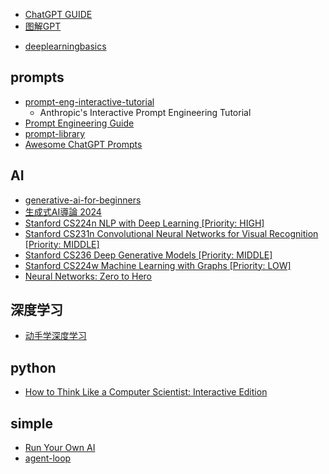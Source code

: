 
<!-- chatgpt -->
+ [ChatGPT GUIDE](https://www.chatgptguide.ai/)
+ [图解GPT](https://github.com/datawhalechina/learn-nlp-with-transformers/blob/main/docs/%E7%AF%87%E7%AB%A02-Transformer%E7%9B%B8%E5%85%B3%E5%8E%9F%E7%90%86/2.4-%E5%9B%BE%E8%A7%A3GPT.md)

<!-- deeplearning -->
+ [deeplearningbasics](https://github.com/PingNie1/deeplearningbasics)



## prompts
+ [prompt-eng-interactive-tutorial](https://github.com/anthropics/prompt-eng-interactive-tutorial)
    + Anthropic's Interactive Prompt Engineering Tutorial
+ [Prompt Engineering Guide](https://www.promptingguide.ai/)
+ [prompt-library](https://www.aiforeducation.io/prompt-library)
+ [Awesome ChatGPT Prompts](https://prompts.chat/)

## AI
+ [generative-ai-for-beginners](https://github.com/microsoft/generative-ai-for-beginners)
+ [生成式AI導論 2024](https://www.youtube.com/playlist?list=PLJV_el3uVTsPz6CTopeRp2L2t4aL_KgiI)
+ [Stanford CS224n NLP with Deep Learning [Priority: HIGH]](https://www.youtube.com/watch?v=rmVRLeJRkl4&list=PLoROMvodv4rMFqRtEuo6SGjY4XbRIVRd4)
+ [Stanford CS231n Convolutional Neural Networks for Visual Recognition [Priority: MIDDLE]]( https://www.youtube.com/watch?v=vT1JzLTH4G4&list=PLSVEhWrZWDHQTBmWZufjxpw3s8sveJtnJ)
+ [Stanford CS236 Deep Generative Models [Priority: MIDDLE]]( https://www.youtube.com/watch?v=XZ0PMRWXBEU&list=PLoROMvodv4rPOWA-omMM6STXaWW4FvJT8)
+ [Stanford CS224w Machine Learning with Graphs [Priority: LOW]](https://www.youtube.com/watch?v=JAB_plj2rbA&list=PLoROMvodv4rOP-ImU-O1rYRg2RFxomvFp)
+ [Neural Networks: Zero to Hero](https://karpathy.ai/zero-to-hero.html)

## 深度学习
+ [动手学深度学习](https://github.com/AccumulateMore/CV)

## python
+ [How to Think Like a Computer Scientist: Interactive Edition](https://levjj.github.io/thinkcspy/)


## simple
+ [Run Your Own AI](https://anthonylewis.com/2025/06/01/run-your-own-ai/)
+ [agent-loop](https://sketch.dev/blog/agent-loop)
